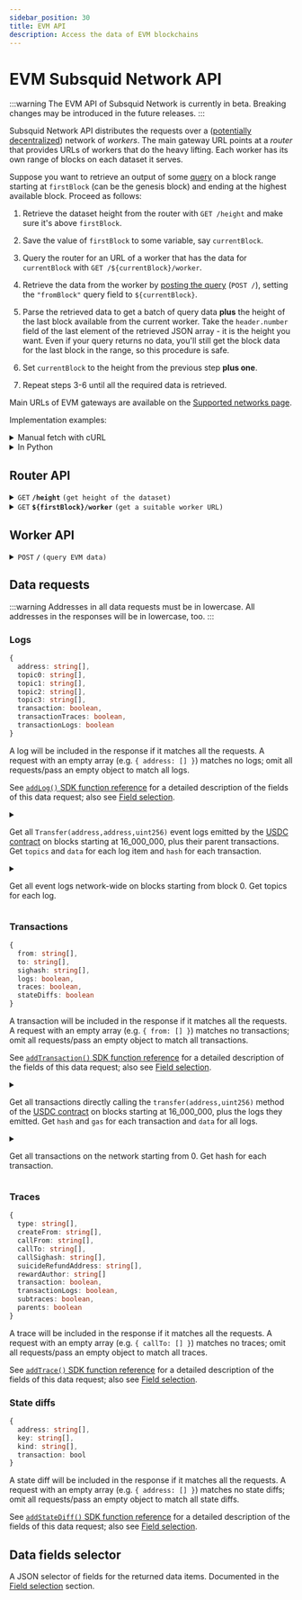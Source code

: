 ```yaml
---
sidebar_position: 30
title: EVM API
description: Access the data of EVM blockchains
---
```


# EVM Subsquid Network API

:::warning
The EVM API of Subsquid Network is currently in beta. Breaking changes may be introduced in the future releases.
:::

Subsquid Network API distributes the requests over a ([potentially decentralized](/subsquid-network/faq)) network of _workers_. The main gateway URL points at a _router_ that provides URLs of workers that do the heavy lifting. Each worker has its own range of blocks on each dataset it serves.

Suppose you want to retrieve an output of some [query](#worker-api) on a block range starting at `firstBlock` (can be the genesis block) and ending at the highest available block. Proceed as follows:

1. Retrieve the dataset height from the router with `GET /height` and make sure it's above `firstBlock`.

2. Save the value of `firstBlock` to some variable, say `currentBlock`.

3. Query the router for an URL of a worker that has the data for `currentBlock` with `GET /${currentBlock}/worker`.

4. Retrieve the data from the worker by [posting the query](#worker-api) (`POST /`), setting the `"fromBlock"` query field to `${currentBlock}`.

5. Parse the retrieved data to get a batch of query data **plus** the height of the last block available from the current worker. Take the `header.number` field of the last element of the retrieved JSON array - it is the height you want. Even if your query returns no data, you'll still get the block data for the last block in the range, so this procedure is safe.

6. Set `currentBlock` to the height from the previous step **plus one**.

7. Repeat steps 3-6 until all the required data is retrieved.

Main URLs of EVM gateways are available on the [Supported networks page](/subsquid-network/reference/evm-networks).

Implementation examples:

<details>

<summary>Manual fetch with cURL</summary>

Suppose we want data on Ethereum txs to `vitalik.eth`/`0xd8dA6BF26964aF9D7eEd9e03E53415D37aA96045` from block 16_000_000. We begin by finding the main URL for the Ethereum Mainnet gateway on the [Supported networks page](/subsquid-network/reference/evm-networks). Then we have to:

1. Verify that the dataset has reached the required height:

   ```bash
   curl https://v2.archive.subsquid.io/network/ethereum-mainnet/height
   ```

   Output:

   ```
   18593441
   ```

2. Remember that your current height is 16000000.

3. Get a worker URL for the current height:

   ```bash
   curl https://v2.archive.subsquid.io/network/ethereum-mainnet/16000000/worker
   ```

   Output:

   ```
   https://rb05.sqd-archive.net/worker/query/czM6Ly9ldGhlcmV1bS1tYWlubmV0
   ```

4. Retrieve the data available from the current worker

   ```bash
   curl https://rb05.sqd-archive.net/worker/query/czM6Ly9ldGhlcmV1bS1tYWlubmV0 \
   -X 'POST' -H 'content-type: application/json' -H 'accept: application/json' \
   -d '{
       "fromBlock":16000000,
       "fields":{"transaction":{"hash":true}},
       "transactions":[{"to":["0xd8da6bf26964af9d7eed9e03e53415d37aa96045"]}]
   }' | jq
   ```

   Note how the address in the `transactions` data request is lowercased.

   Output:

   ```json
   [
     {
       "header": {
         "number": 16000000,
         "hash": "0x3dc4ef568ae2635db1419c5fec55c4a9322c05302ae527cd40bff380c1d465dd",
         "parentHash": "0x6f377dc6bd1f3e38b9ceb8c946a88c13211fa3f084622df3ee5cfcd98cc6bb16"
       },
       "transactions": []
     },
     // ...
     {
       "header": {
         "number": 16004961,
         "hash": "0x9edecebf424558386879fe7f1b79550b6ab7d94ae9a953b2ac552c5ec99ad061",
         "parentHash": "0xffcb16149563c7ea48c398693141c2024645d83e768d37ed6cbd283a609475af"
       },
       "transactions": [
         {
           "transactionIndex": 126,
           "hash": "0xcbf7ff2e3f0cb52f436eca83ba540a526c855c1e28253ba42b3b46cc791a40ca"
         }
       ]
     },
     // ...
     {
       "header": {
         "number": 16039119,
         "hash": "0x6c7a394c01931704bc850fa82ab21fe51b086b1afcedae61885abace1bc1e7e9",
         "parentHash": "0xeef4364766af5b838ff8059de4229b7a3381746d0046e390150f31d56f1163af"
       },
       "transactions": []
     }
   ]
   ```

5. Parse the retrieved data:
   - Grab the network data you requested from the list items with non-empty data fields (`logs`, `transactions`, `stateDiffs`, `traces`). For the example above, this data will include the txn `0xcbf7...`.
   - Observe that we received the data up to and including block 16031419.

6. To get the rest of the data, update the current height to 16031420 and go to step 3.
   - Note how the worker URL you're getting while repeating step 3 points to a different host than before. This is how data storage and reads are distributed across the Subsquid Network.

7. Repeat steps 3 through 6 until the dataset height of 18593441 is reached.

</details>

<details>

<summary>In Python</summary>

```python
def get_text(url: str) -> str:
    res = requests.get(url)
    res.raise_for_status()
    return res.text

def dump(
    gateway_url: str,
    query: Query,
    first_block: int,
    last_block: int
) -> None:
    assert 0 <= first_block <= last_block
    query = dict(query)  # copy query to mess with it later

    dataset_height = int(get_text(f'{gateway_url}/height'))
    next_block = first_block
    last_block = min(last_block, dataset_height)

    while next_block <= last_block:
        worker_url = get_text(f'{gateway_url}/{next_block}/worker')

        query['fromBlock'] = next_block
        query['toBlock'] = last_block
        res = requests.post(worker_url, json=query)
        res.raise_for_status()
        blocks = res.json()

        last_processed_block = blocks[-1]['header']['number']
        next_block = last_processed_block + 1
        for block in blocks:
            print(json.dumps(block))
```

Full code [here](https://gist.github.com/eldargab/2e007a293ac9f82031d023f1af581a7d).

</details>

## Router API

<details>

<summary><code>GET</code> <code><b>/height</b></code> <code>(get height of the dataset)</code></summary>

**Example response:**
```
16576911
```

</details>

<details>

<summary><code>GET</code> <code><b>$&#123;firstBlock&#125;/worker</b></code> <code>(get a suitable worker URL)</code></summary>

The returned worker is capable of processing `POST /` requests in which the `"fromBlock"` field is equal to `${firstBlock}`.

**Example response:**
```
https://rb02.sqd-archive.net/worker/query/czM6Ly9uZW9uLWRldm5ldC10cmFjZWxlc3MtMQ
```

</details>

## Worker API

<details>

<summary><code>POST</code> <code><b>/</b></code> <code>(query EVM data)</code></summary>

##### Query Fields

- **fromBlock**: Block number to start from (inclusive).
- **toBlock**: (optional) Block number to end on (inclusive). If this is not given, the query will go on for a fixed amount of time or until it reaches the height of the dataset.
- **includeAllBlocks**: (optional) If true, the Network will include blocks that contain no data selected by data requests into its response.
- **fields**: (optional) A [selector](#data-fields-selector) of data fields to retrieve. Common for all data items.
- **logs**: (optional) A list of [log requests](#logs). An empty list requests no data.
- **transactions**: (optional) A list of [transaction requests](#transactions). An empty list requests no data.
- **traces**: (optional) A list of [traces requests](#traces). An empty list requests no data.
- **stateDiffs**: (optional) A list of [state diffs requests](#state-diffs). An empty list requests no data.

The response is a JSON array of per-block data items that covers a block range starting from `fromBlock`. The last block of the range is determined by the worker. You can find it by looking at the `header.number` field of the last element in the response array.

The first and the last block in the range are returned even if all data requests return no data for the range.

In most cases the returned range will not contain all the range requested by the user (i.e. the last block of the range will not be `toBlock`). To continue, [retrieve a new worker URL](#router-api) for blocks starting at the end of the current range *plus one block* and repeat the query with an updated value of `fromBlock`.

<details>

<summary>

##### Example Request 1

</summary>

```json
{
  "logs": [
    {
      "address": ["0xa0b86991c6218b36c1d19d4a2e9eb0ce3606eb48"],
      "topic0": [
        "0xddf252ad1be2c89b69c2b068fc378daa952ba7f163c4a11628f55a4df523b3ef"
      ],
      "transaction": true
    }
  ],
  "fields": {
    "block": {
      "gasUsed": true
    },
    "log": {
      "topics": true,
      "data": true
    }
  },
  "fromBlock": 16000000,
  "toBlock": 16000000
}
```

Gets all `Transfer(address,address,address)` event logs emitted by the [USDC contract](https://etherscan.io/address/0xa0b86991c6218b36c1d19d4a2e9eb0ce3606eb48) on block 16000000, plus their parent transactions. Run
```bash
curl https://v2.archive.subsquid.io/network/eth-mainnet/16000000/worker
```
to get an URL of a worker capable of processing this query.

</details>

<details>

<summary>

##### Example Response 1

</summary>

Since the request was for one block, the response contains exactly one block:

```json
[
  {
    "header": {
      "number": 16000000,
      "hash": "0x3dc4ef568ae2635db1419c5fec55c4a9322c05302ae527cd40bff380c1d465dd",
      "parentHash": "0x6f377dc6bd1f3e38b9ceb8c946a88c13211fa3f084622df3ee5cfcd98cc6bb16",
      "gasUsed": "0x121cdff"
    },
    "transactions": [
      {
        "transactionIndex": 0
      },
      {
        "transactionIndex": 124
      },
      {
        "transactionIndex": 131
      },
      {
        "transactionIndex": 140
      },
      {
        "transactionIndex": 188
      },
      {
        "transactionIndex": 205
      }
    ],
    "logs": [
      {
        "logIndex": 0,
        "transactionIndex": 0,
        "topics": [
          "0xddf252ad1be2c89b69c2b068fc378daa952ba7f163c4a11628f55a4df523b3ef",
          "0x000000000000000000000000ffec0067f5a79cff07527f63d83dd5462ccf8ba4",
          "0x000000000000000000000000e47872c80e3af63bd237b82c065e441fa75c4dea"
        ],
        "data": "0x0000000000000000000000000000000000000000000000000000000007270e00"
      },
      {
        "logIndex": 30,
        "transactionIndex": 124,
        "topics": [
          "0xddf252ad1be2c89b69c2b068fc378daa952ba7f163c4a11628f55a4df523b3ef",
          "0x000000000000000000000000f42ed7184f3bdd07b0456952f67695683afd9044",
          "0x0000000000000000000000009bbcfc016adcc21d8f86b30cda5e9f100ff9f108"
        ],
        "data": "0x0000000000000000000000000000000000000000000000000000000032430d8b"
      },
      {
        "logIndex": 34,
        "transactionIndex": 131,
        "topics": [
          "0xddf252ad1be2c89b69c2b068fc378daa952ba7f163c4a11628f55a4df523b3ef",
          "0x0000000000000000000000001d76271fb3d5a61184ba00052caa636e666d11ec",
          "0x00000000000000000000000074de5d4fcbf63e00296fd95d33236b9794016631"
        ],
        "data": "0x000000000000000000000000000000000000000000000000000000000fa56ea0"
      },
      {
        "logIndex": 35,
        "transactionIndex": 131,
        "topics": [
          "0xddf252ad1be2c89b69c2b068fc378daa952ba7f163c4a11628f55a4df523b3ef",
          "0x00000000000000000000000074de5d4fcbf63e00296fd95d33236b9794016631",
          "0x000000000000000000000000af0b0000f0210d0f421f0009c72406703b50506b"
        ],
        "data": "0x000000000000000000000000000000000000000000000000000000000fa56ea0"
      },
      {
        "logIndex": 58,
        "transactionIndex": 140,
        "topics": [
          "0xddf252ad1be2c89b69c2b068fc378daa952ba7f163c4a11628f55a4df523b3ef",
          "0x00000000000000000000000048c04ed5691981c42154c6167398f95e8f38a7ff",
          "0x000000000000000000000000f41d156a9bbc1fa6172a50002060cbc757035385"
        ],
        "data": "0x0000000000000000000000000000000000000000000000000000000026273075"
      },
      {
        "logIndex": 230,
        "transactionIndex": 188,
        "topics": [
          "0xddf252ad1be2c89b69c2b068fc378daa952ba7f163c4a11628f55a4df523b3ef",
          "0x000000000000000000000000ba12222222228d8ba445958a75a0704d566bf2c8",
          "0x00000000000000000000000053222470cdcfb8081c0e3a50fd106f0d69e63f20"
        ],
        "data": "0x00000000000000000000000000000000000000000000000000000002536916b7"
      },
      {
        "logIndex": 232,
        "transactionIndex": 188,
        "topics": [
          "0xddf252ad1be2c89b69c2b068fc378daa952ba7f163c4a11628f55a4df523b3ef",
          "0x00000000000000000000000053222470cdcfb8081c0e3a50fd106f0d69e63f20",
          "0x00000000000000000000000088e6a0c2ddd26feeb64f039a2c41296fcb3f5640"
        ],
        "data": "0x00000000000000000000000000000000000000000000000000000002536916b7"
      },
      {
        "logIndex": 372,
        "transactionIndex": 205,
        "topics": [
          "0xddf252ad1be2c89b69c2b068fc378daa952ba7f163c4a11628f55a4df523b3ef",
          "0x0000000000000000000000001116898dda4015ed8ddefb84b6e8bc24528af2d8",
          "0x0000000000000000000000002796317b0ff8538f253012862c06787adfb8ceb6"
        ],
        "data": "0x0000000000000000000000000000000000000000000000000000000018307e19"
      },
      {
        "logIndex": 374,
        "transactionIndex": 205,
        "topics": [
          "0xddf252ad1be2c89b69c2b068fc378daa952ba7f163c4a11628f55a4df523b3ef",
          "0x0000000000000000000000002796317b0ff8538f253012862c06787adfb8ceb6",
          "0x000000000000000000000000735b75559ebb9cd7fed7cec2372b16c3871d2031"
        ],
        "data": "0x0000000000000000000000000000000000000000000000000000000018307e19"
      }
    ]
  }
]
```

</details>

<details>

<summary>

##### Example Request 2

</summary>

```json
{
  "logs": [
    {
      "address": ["0xb0b86991c6218b36c1d19d4a2e9eb0ce3606eb48"]
    }
  ],
  "fields": {
    "log": {
      "topics": true,
      "data": true
    }
  },
  "fromBlock": 16000000
}
```

Attempts to gets all event logs emitted by a [nonexistent contract](https://etherscan.io/address/0xb0b86991c6218b36c1d19d4a2e9eb0ce3606eb48) on blocks starting at 16000000. Run
```bash
curl https://v2.archive.subsquid.io/network/eth-mainnet/16000000/worker
```
to get an URL of a worker capable of processing this query.

</details>

<details>

<summary>

##### Example Response 2

</summary>

The query matches no data, so the data field `"logs"` is an empty array for all the returned block data items:

```json
[
  {
    "header": {
      "number": 16000000,
      "hash": "0x3dc4ef568ae2635db1419c5fec55c4a9322c05302ae527cd40bff380c1d465dd",
      "parentHash": "0x6f377dc6bd1f3e38b9ceb8c946a88c13211fa3f084622df3ee5cfcd98cc6bb16"
    },
    "logs": []
  },
  ... (a bunch of similar items for different block heights,
       all with "logs": []) ...
  {
    "header": {
      "number": 16039119,
      "hash": "0x6c7a394c01931704bc850fa82ab21fe51b086b1afcedae61885abace1bc1e7e9",
      "parentHash": "0xeef4364766af5b838ff8059de4229b7a3381746d0046e390150f31d56f1163af"
    },
    "logs": []
  }
]
```
16039119 is the highest block that the worker could process. For the data beyond that block [request a new worker](#router-api) from the router and repeat the request with `"fromBlock": 16039120`.

</details>

</details>

## Data requests

:::warning
Addresses in all data requests must be in lowercase. All addresses in the responses will be in lowercase, too.
:::

### Logs

```ts
{
  address: string[],
  topic0: string[],
  topic1: string[],
  topic2: string[],
  topic3: string[],
  transaction: boolean,
  transactionTraces: boolean,
  transactionLogs: boolean
}
```

A log will be included in the response if it matches all the requests. A request with an empty array (e.g. `{ address: [] }`) matches no logs; omit all requests/pass an empty object to match all logs.

See [`addLog()` SDK function reference](/sdk/reference/processors/evm-batch/logs) for a detailed description of the fields of this data request; also see [Field selection](/sdk/reference/processors/evm-batch/field-selection).

<details>

<summary>

Get all `Transfer(address,address,uint256)` event logs emitted by the [USDC contract](https://etherscan.io/address/0xa0b86991c6218b36c1d19d4a2e9eb0ce3606eb48) on blocks starting at 16_000_000, plus their parent transactions. Get `topics` and `data` for each log item and `hash` for each transaction.

</summary>

```json
{
  "logs": [
    {
      "address": ["0xa0b86991c6218b36c1d19d4a2e9eb0ce3606eb48"],
      "topic0": [
        "0xddf252ad1be2c89b69c2b068fc378daa952ba7f163c4a11628f55a4df523b3ef"
      ],
      "transaction": true
    }
  ],
  "fields": {
    "transaction": {
      "hash": true
    },
    "log": {
      "topics": true,
      "data": true
    }
  },
  "fromBlock": 16000000
}  
```

</details>

<details>

<summary>

Get all event logs network-wide on blocks starting from block 0. Get topics for each log.

</summary>

```json
{
  "logs": [{}],
  "fields": {
    "log": {
      "topics": true
    }
  },
  "fromBlock": 0
}  
```

</details>

### Transactions

```ts
{
  from: string[],
  to: string[],
  sighash: string[],
  logs: boolean,
  traces: boolean,
  stateDiffs: boolean
}
```

A transaction will be included in the response if it matches all the requests. A request with an empty array (e.g. `{ from: [] }`) matches no transactions; omit all requests/pass an empty object to match all transactions.

See [`addTransaction()` SDK function reference](/sdk/reference/processors/evm-batch/transactions) for a detailed description of the fields of this data request; also see [Field selection](/sdk/reference/processors/evm-batch/field-selection).

<details>

<summary>

Get all transactions directly calling the `transfer(address,uint256)` method of the [USDC contract](https://etherscan.io/address/0xa0b86991c6218b36c1d19d4a2e9eb0ce3606eb48) on blocks starting at 16_000_000, plus the logs they emitted. Get `hash` and `gas` for each transaction and `data` for all logs.

</summary>

```json
{
  "transactions": [
    {
      "to": ["0xa0b86991c6218b36c1d19d4a2e9eb0ce3606eb48"],
      "sighash": ["0xa9059cbb"],
      "logs": true
    }
  ],
  "fields": {
    "transaction": {
      "hash": true,
      "gas": true
    },
    "log": {
      "data": true
    }
  },
  "fromBlock": 16000000
}  
```

</details>

<details>

<summary>

Get all transactions on the network starting from 0. Get hash for each transaction.

</summary>

```json
{
  "transactions": [{}],
  "fields": {
    "transaction": {
      "hash": true
    }
  },
  "fromBlock": 0
}  
```

</details>

### Traces

```ts
{
  type: string[],
  createFrom: string[],
  callFrom: string[],
  callTo: string[],
  callSighash: string[],
  suicideRefundAddress: string[],
  rewardAuthor: string[]
  transaction: boolean,
  transactionLogs: boolean,
  subtraces: boolean,
  parents: boolean
}
```

A trace will be included in the response if it matches all the requests. A request with an empty array (e.g. `{ callTo: [] }`) matches no traces; omit all requests/pass an empty object to match all traces.

See [`addTrace()` SDK function reference](/sdk/reference/processors/evm-batch/traces) for a detailed description of the fields of this data request; also see [Field selection](/sdk/reference/processors/evm-batch/field-selection).

### State diffs

```ts
{
  address: string[],
  key: string[],
  kind: string[],
  transaction: bool
}
```

A state diff will be included in the response if it matches all the requests. A request with an empty array (e.g. `{ address: [] }`) matches no state diffs; omit all requests/pass an empty object to match all state diffs.

See [`addStateDiff()` SDK function reference](/sdk/reference/processors/evm-batch/traces) for a detailed description of the fields of this data request; also see [Field selection](/sdk/reference/processors/evm-batch/field-selection).

## Data fields selector

A JSON selector of fields for the returned data items. Documented in the [Field selection](/sdk/reference/processors/evm-batch/field-selection) section.

